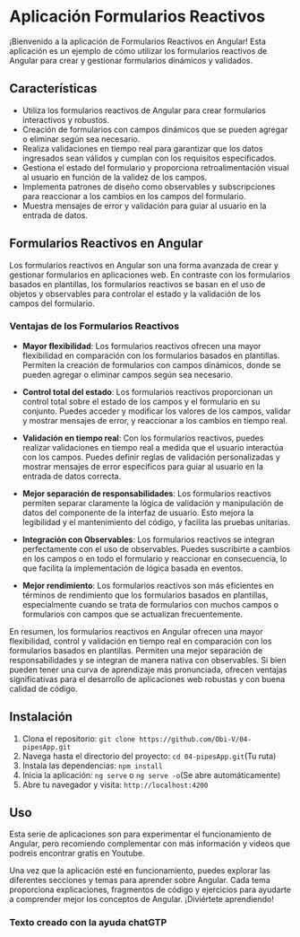 # Aplicación Formularios Reactivos

¡Bienvenido a la aplicación de Formularios Reactivos en Angular! Esta aplicación es un ejemplo de cómo utilizar los formularios reactivos de Angular para crear y gestionar formularios dinámicos y validados.

## Características

- Utiliza los formularios reactivos de Angular para crear formularios interactivos y robustos.
- Creación de formularios con campos dinámicos que se pueden agregar o eliminar según sea necesario.
- Realiza validaciones en tiempo real para garantizar que los datos ingresados sean válidos y cumplan con los requisitos especificados.
- Gestiona el estado del formulario y proporciona retroalimentación visual al usuario en función de la validez de los campos.
- Implementa patrones de diseño como observables y subscripciones para reaccionar a los cambios en los campos del formulario.
- Muestra mensajes de error y validación para guiar al usuario en la entrada de datos.

## Formularios Reactivos en Angular

Los formularios reactivos en Angular son una forma avanzada de crear y gestionar formularios en aplicaciones web. En contraste con los formularios basados en plantillas, los formularios reactivos se basan en el uso de objetos y observables para controlar el estado y la validación de los campos del formulario.

### Ventajas de los Formularios Reactivos

- **Mayor flexibilidad**: Los formularios reactivos ofrecen una mayor flexibilidad en comparación con los formularios basados en plantillas. Permiten la creación de formularios con campos dinámicos, donde se pueden agregar o eliminar campos según sea necesario.

- **Control total del estado**: Los formularios reactivos proporcionan un control total sobre el estado de los campos y el formulario en su conjunto. Puedes acceder y modificar los valores de los campos, validar y mostrar mensajes de error, y reaccionar a los cambios en tiempo real.

- **Validación en tiempo real**: Con los formularios reactivos, puedes realizar validaciones en tiempo real a medida que el usuario interactúa con los campos. Puedes definir reglas de validación personalizadas y mostrar mensajes de error específicos para guiar al usuario en la entrada de datos correcta.

- **Mejor separación de responsabilidades**: Los formularios reactivos permiten separar claramente la lógica de validación y manipulación de datos del componente de la interfaz de usuario. Esto mejora la legibilidad y el mantenimiento del código, y facilita las pruebas unitarias.

- **Integración con Observables**: Los formularios reactivos se integran perfectamente con el uso de observables. Puedes suscribirte a cambios en los campos o en todo el formulario y reaccionar en consecuencia, lo que facilita la implementación de lógica basada en eventos.

- **Mejor rendimiento**: Los formularios reactivos son más eficientes en términos de rendimiento que los formularios basados en plantillas, especialmente cuando se trata de formularios con muchos campos o formularios con campos que se actualizan frecuentemente.

En resumen, los formularios reactivos en Angular ofrecen una mayor flexibilidad, control y validación en tiempo real en comparación con los formularios basados en plantillas. Permiten una mejor separación de responsabilidades y se integran de manera nativa con observables. Si bien pueden tener una curva de aprendizaje más pronunciada, ofrecen ventajas significativas para el desarrollo de aplicaciones web robustas y con buena calidad de código.

## Instalación

1. Clona el repositorio: `git clone https://github.com/Obi-V/04-pipesApp.git`
2. Navega hasta el directorio del proyecto: `cd 04-pipesApp.git`(Tu ruta)
3. Instala las dependencias: `npm install`
4. Inicia la aplicación: `ng serve` o `ng serve -o`(Se abre automáticamente)
5. Abre tu navegador y visita: `http://localhost:4200`

## Uso

Esta serie de aplicaciones son para experimentar el funcionamiento de Angular, pero recomiendo complementar con más información y videos que podreis encontrar gratis en Youtube.

Una vez que la aplicación esté en funcionamiento, puedes explorar las diferentes secciones y temas para aprender sobre Angular. Cada tema proporciona explicaciones, fragmentos de código y ejercicios para ayudarte a comprender mejor los conceptos de Angular. ¡Diviértete aprendiendo!

### Texto creado con la ayuda chatGTP
